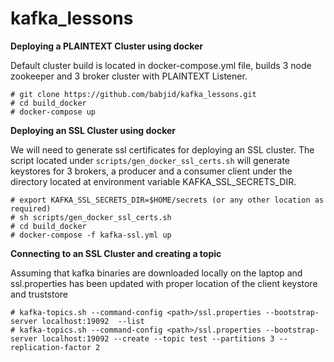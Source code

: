 # kafka_lessons

**Deploying a PLAINTEXT Cluster using docker**

Default cluster build is located in docker-compose.yml file, builds 3 node zookeeper and 3 broker cluster with PLAINTEXT Listener.
```
# git clone https://github.com/babjid/kafka_lessons.git
# cd build_docker
# docker-compose up
```


**Deploying an SSL Cluster using docker**

We will need to generate ssl certificates for deploying an SSL cluster. The script located under `scripts/gen_docker_ssl_certs.sh` will generate keystores for 3 brokers, a producer and a consumer client under the directory located at environment variable KAFKA_SSL_SECRETS_DIR.

```
# export KAFKA_SSL_SECRETS_DIR=$HOME/secrets (or any other location as required)
# sh scripts/gen_docker_ssl_certs.sh
# cd build_docker
# docker-compose -f kafka-ssl.yml up
```

**Connecting to an SSL Cluster and creating a topic**

Assuming that kafka binaries are downloaded locally on the laptop and ssl.properties has been updated with proper location of the client keystore and truststore

```
# kafka-topics.sh --command-config <path>/ssl.properties --bootstrap-server localhost:19092  --list 
# kafka-topics.sh --command-config <path>/ssl.properties --bootstrap-server localhost:19092 --create --topic test --partitions 3 --replication-factor 2
```

